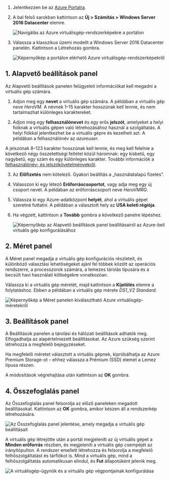 1. Jelentkezzen be az [Azure Portalra](https://portal.azure.com).

2. A bal felső sarokban kattintson az **Új > Számítás > Windows Server 2016 Datacenter** elemre.

    ![Navigálás az Azure virtuálisgép-rendszerképekre a portálon](./media/virtual-machines-common-portal-create-fqdn/marketplace-new.png)

3. Válassza a klasszikus üzemi modellt a Windows Server 2016 Datacenter panelén. Kattintson a Létrehozás gombra.

    ![Képernyőkép a portálon elérhető Azure virtuálisgép-rendszerképekről](./media/virtual-machines-common-portal-create-fqdn/deployment-classic-model.png)

## <a name="1-basics-blade"></a>1. Alapvető beállítások panel

Az Alapvető beállítások panelen felügyeleti információkat kell megadni a virtuális gép számára.

1. Adjon meg egy **nevet** a virtuális gép számára. A példában a virtuális gép neve _HeroVM_. A névnek 1–15 karakter hosszúnak kell lennie, és nem tartalmazhat különleges karaktereket.

2. Adjon meg egy **felhasználónevet** és egy erős **jelszót**, amelyeket a helyi fióknak a virtuális gépen való létrehozásához használ a szolgáltatás. A helyi fiókkal jelentkezhet be a virtuális gépre és kezelheti azt. A példában a felhasználónév az _azureuser_.

 A jelszónak 8–123 karakter hosszúnak kell lennie, és meg kell felelnie a következő négy összetettségi feltétel közül háromnak: egy kisbetű, egy nagybetű, egy szám és egy különleges karakter. További információk a [felhasználónév- és jelszókövetelményekről](../articles/virtual-machines/windows/faq.md).

3. Az **Előfizetés** nem kötelező. Gyakori beállítás a „használatalapú fizetés”.

4. Válasszon ki egy létező **Erőforráscsoportot**, vagy adja meg egy új csoport nevét. A példában az erőforráscsoport neve _HeroVMRG_.

5. Válassza ki egy Azure-adatközpont **helyét**, ahol a virtuális gépet szeretné futtatni. A példában a választott hely az **USA keleti régiója**.

6. Ha végzett, kattintson a **Tovább** gombra a következő panelre lépéshez.

    ![Képernyőkép az Alapvető beállítások panel beállításairól az Azure-beli virtuális gép konfigurálásához](./media/virtual-machines-common-portal-create-fqdn/basics-blade-classic.png)

## <a name="2-size-blade"></a>2. Méret panel

A Méret panel megadja a virtuális gép konfigurációs részleteit, és különböző választási lehetőségeket ajánl fel többek között az operációs rendszerre, a processzorok számára, a lemezes tárolás típusára és a becsült havi használati költségekre vonatkozóan.  

Válassza ki a virtuális gép méretét, majd kattintson a **Kijelölés** elemre a folytatáshoz. Ebben a példában a virtuális gép mérete _DS1_\__V2 Standard_.

  ![Képernyőkép a Méret panelen kiválasztható Azure virtuálisgép-méretekről](./media/virtual-machines-common-portal-create-fqdn/vm-size-classic.png)


## <a name="3-settings-blade"></a>3. Beállítások panel

A Beállítások panelen a tárolási és hálózati beállítások adhatók meg. Elfogadhatja az alapértelmezett beállításokat. Az Azure szükség szerint létrehozza a megfelelő bejegyzéseket.

Ha megfelelő méretet választott a virtuális gépnek, kipróbálhatja az Azure Premium Storage-ot – ehhez válassza a Prémium (SSD) elemet a Lemez típusa részen.

A módosítások végrehajtása után kattintson az **OK** gombra.

## <a name="4-summary-blade"></a>4. Összefoglalás panel

Az Összefoglalás panel felsorolja az előző paneleken megadott beállításokat. Kattintson az **OK** gombra, amikor készen áll a rendszerkép létrehozására.

 ![Az Összefoglalás panel jelentése, amely megadja a virtuális gép beállításait](./media/virtual-machines-common-portal-create-fqdn/summary-blade-classic.png)

A virtuális gép létrejötte után a portál megjeleníti az új virtuális gépet a **Minden erőforrás** részben, és megjeleníti a virtuális gép csempéjét az irányítópulton. A rendszer emellett létrehozza és felsorolja a megfelelő felhőszolgáltatást és tárfiókot is. Mind a virtuális gép, mind a felhőszolgáltatás automatikusan elindul, és **Fut** állapotúként jelenik meg.

 ![A virtuálisgép-ügynök és a virtuális gép végpontjainak konfigurálása](./media/virtual-machines-common-portal-create-fqdn/portal-with-new-vm.png)

